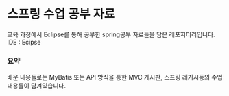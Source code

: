 # 스프링 수업 공부 자료
교육 과정에서 Eclipse를 통해 공부한 spring공부 자료들을 담은 레포지터리입니다.<br>
IDE : Ecipse 
### 요약
배운 내용들로는 MyBatis 또는 API 방식을 통한 MVC 게시판, 스프링 레거시등의 수업내용들이 담겨있습니다.

